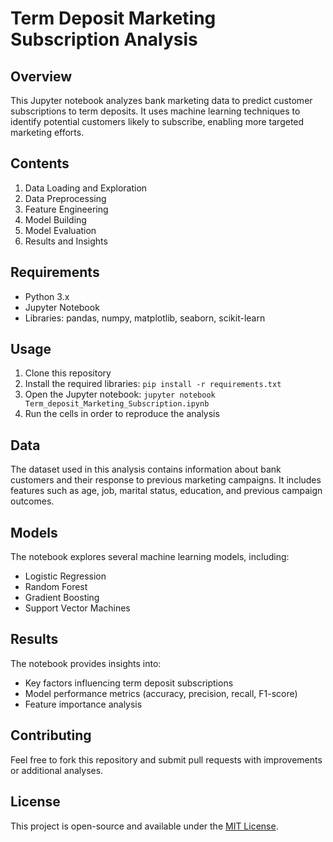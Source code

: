 # Term Deposit Marketing Subscription Analysis

## Overview
This Jupyter notebook analyzes bank marketing data to predict customer subscriptions to term deposits. It uses machine learning techniques to identify potential customers likely to subscribe, enabling more targeted marketing efforts.

## Contents
1. Data Loading and Exploration
2. Data Preprocessing
3. Feature Engineering
4. Model Building
5. Model Evaluation
6. Results and Insights

## Requirements
- Python 3.x
- Jupyter Notebook
- Libraries: pandas, numpy, matplotlib, seaborn, scikit-learn

## Usage
1. Clone this repository
2. Install the required libraries: `pip install -r requirements.txt`
3. Open the Jupyter notebook: `jupyter notebook Term_deposit_Marketing_Subscription.ipynb`
4. Run the cells in order to reproduce the analysis

## Data
The dataset used in this analysis contains information about bank customers and their response to previous marketing campaigns. It includes features such as age, job, marital status, education, and previous campaign outcomes.

## Models
The notebook explores several machine learning models, including:
- Logistic Regression
- Random Forest
- Gradient Boosting
- Support Vector Machines

## Results
The notebook provides insights into:
- Key factors influencing term deposit subscriptions
- Model performance metrics (accuracy, precision, recall, F1-score)
- Feature importance analysis

## Contributing
Feel free to fork this repository and submit pull requests with improvements or additional analyses.

## License
This project is open-source and available under the [MIT License](LICENSE).
